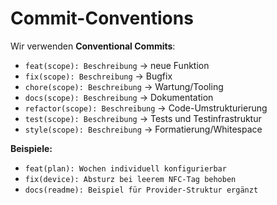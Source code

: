 # Commit-Conventions

Wir verwenden **Conventional Commits**:

- `feat(scope): Beschreibung`  → neue Funktion
- `fix(scope): Beschreibung`   → Bugfix
- `chore(scope): Beschreibung` → Wartung/Tooling
- `docs(scope): Beschreibung`  → Dokumentation
- `refactor(scope): Beschreibung` → Code-Umstrukturierung
- `test(scope): Beschreibung`  → Tests und Testinfrastruktur
- `style(scope): Beschreibung` → Formatierung/Whitespace

**Beispiele:**

- `feat(plan): Wochen individuell konfigurierbar`
- `fix(device): Absturz bei leerem NFC-Tag behoben`
- `docs(readme): Beispiel für Provider-Struktur ergänzt`
